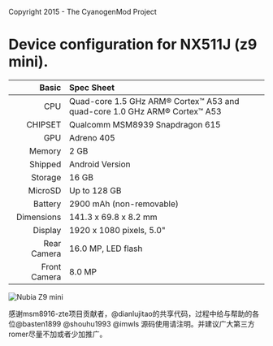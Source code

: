 Copyright 2015 - The CyanogenMod Project

Device configuration for NX511J (z9 mini).
=====================================

Basic   | Spec Sheet
-------:|:-------------------------
CPU     | Quad-core 1.5 GHz ARM® Cortex™ A53 and quad-core 1.0 GHz ARM® Cortex™ A53
CHIPSET | Qualcomm MSM8939 Snapdragon 615
GPU     | Adreno 405
Memory  | 2 GB
Shipped |Android Version | 5.0.1
Storage | 16 GB
MicroSD | Up to 128 GB
Battery | 2900 mAh (non-removable)
Dimensions | 141.3 x 69.8 x 8.2 mm
Display | 1920 x 1080 pixels, 5.0"
Rear Camera  | 16.0 MP, LED flash
Front Camera | 8.0 MP

![Nubia Z9 mini](http://m.weibo.cn/5647781583/3922989416220500?sourceType=sms&from=1056095010&wm=9848_0009 "Nubia Z9 mini")

感谢msm8916-zte项目贡献者，@dianlujitao的共享代码，过程中给与帮助的各位@basten1899 @shouhu1993 @imwls 
源码使用请注明。并建议广大第三方romer尽量不加或者少加推广。

